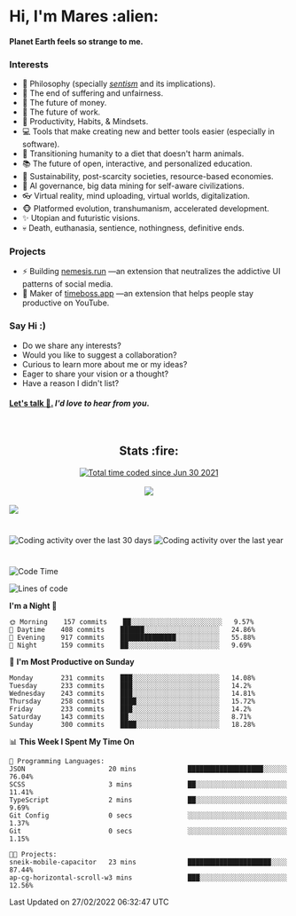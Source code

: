 <h1>Hi, I'm Mares :alien:</h1>

#### Planet Earth feels so strange to me.

### **Interests**

- 🌊 Philosophy (specially [_sentism_][sentismmedium] and its implications).
- 🎯 The end of suffering and unfairness.
- 💸 The future of money.
- 💼 The future of work.
- 🧠 Productivity, Habits, & Mindsets.
- 💻 Tools that make creating new and better tools easier (especially in software).
- 🥗 Transitioning humanity to a diet that doesn't harm animals.
- 📚 The future of open, interactive, and personalized education.
- 🌱 Sustainability, post-scarcity societies, resource-based economies.
- 🤖 AI governance, big data mining for self-aware civilizations.
- 👓 Virtual reality, mind uploading, virtual worlds, digitalization.
- 🐵 Platformed evolution, transhumanism, accelerated development.
- ✨ Utopian and futuristic visions.
- 💀 Death, euthanasia, sentience, nothingness, definitive ends.


### **Projects**

- ⚡ Building [nemesis.run](https://nemesis.run) —an extension that neutralizes the addictive UI patterns of social media.
- 💎 Maker of [timeboss.app](https://timeboss.app) —an extension that helps people stay productive on YouTube.


### **Say Hi :)**

- Do we share any interests?
- Would you like to suggest a collaboration?
- Curious to learn more about me or my ideas?
- Eager to share your vision or a thought?
- Have a reason I didn't list?

#### [Let's talk :wave:.](mailto:mareszhar@gmail.com) _I'd love to hear from you_.

[sentismmedium]: https://medium.com/@mareszhar/born-a-prisoner-a-reflection-about-life-its-struggles-and-a-plan-to-escape-d8566ce9b026

<br>

<h2 align="center">Stats :fire:</h2>

<div align="center">
  <a href="https://wakatime.com/@cfdc0e0d-4860-4b62-9ff0-cb659185525e">
    <img src="https://wakatime.com/badge/user/cfdc0e0d-4860-4b62-9ff0-cb659185525e.svg" alt="Total time coded since Jun 30 2021" />
  </a>
</div>

<br>

<!-- 
Add or remove this: 
&dates=B1AAB3FF 
...or this...
&date_format=M%20j%5B%2C%20Y%5D
from the *streak stats URL below* if they get bugged and aren't updating: 
-->

<div align="center">
  <img src="https://github-readme-streak-stats.herokuapp.com?user=mareszhar&theme=black-ice&hide_border=true&stroke=FFFFFF15&ring=DF8FFE&fire=DF8FFE&currStreakLabel=DF8FFE&background=1A232A&currStreakNum=86FFAB&dates=B1AAB3FF&date_format=M%20j%5B%2C%20Y%5D">
</div>

<br>

<img src="https://activity-graph.herokuapp.com/graph?username=mareszhar&theme=nord&bg_color=00000000&color=979797&line=DF8FFE&point=00000000&area=true&hide_border=true">

<br>

<h1></h1>

<img src="https://wakatime.com/share/@mares/5df0ff02-9c79-41b4-b540-51dc9c65a57b.svg" alt="Coding activity over the last 30 days" />
<img src="https://wakatime.com/share/@mares/ea89ba71-f374-40af-930c-e0655909fe37.svg" alt="Coding activity over the last year" />

<h1></h1>

<!--START_SECTION:waka-->
![Code Time](http://img.shields.io/badge/Code%20Time-509%20hrs%2026%20mins-blue)

![Lines of code](https://img.shields.io/badge/From%20Hello%20World%20I%27ve%20Written-130%20Thousand%20lines%20of%20code-blue)

**I'm a Night 🦉** 

```text
🌞 Morning    157 commits    ██░░░░░░░░░░░░░░░░░░░░░░░   9.57% 
🌆 Daytime    408 commits    ██████░░░░░░░░░░░░░░░░░░░   24.86% 
🌃 Evening    917 commits    ██████████████░░░░░░░░░░░   55.88% 
🌙 Night      159 commits    ██░░░░░░░░░░░░░░░░░░░░░░░   9.69%

```
📅 **I'm Most Productive on Sunday** 

```text
Monday       231 commits    ███░░░░░░░░░░░░░░░░░░░░░░   14.08% 
Tuesday      233 commits    ███░░░░░░░░░░░░░░░░░░░░░░   14.2% 
Wednesday    243 commits    ███░░░░░░░░░░░░░░░░░░░░░░   14.81% 
Thursday     258 commits    ████░░░░░░░░░░░░░░░░░░░░░   15.72% 
Friday       233 commits    ███░░░░░░░░░░░░░░░░░░░░░░   14.2% 
Saturday     143 commits    ██░░░░░░░░░░░░░░░░░░░░░░░   8.71% 
Sunday       300 commits    ████░░░░░░░░░░░░░░░░░░░░░   18.28%

```


📊 **This Week I Spent My Time On** 

```text
💬 Programming Languages: 
JSON                     20 mins             ███████████████████░░░░░░   76.04% 
SCSS                     3 mins              ██░░░░░░░░░░░░░░░░░░░░░░░   11.41% 
TypeScript               2 mins              ██░░░░░░░░░░░░░░░░░░░░░░░   9.69% 
Git Config               0 secs              ░░░░░░░░░░░░░░░░░░░░░░░░░   1.37% 
Git                      0 secs              ░░░░░░░░░░░░░░░░░░░░░░░░░   1.15%

🐱‍💻 Projects: 
sneik-mobile-capacitor   23 mins             █████████████████████░░░░   87.44% 
ap-cg-horizontal-scroll-w3 mins              ███░░░░░░░░░░░░░░░░░░░░░░   12.56%

```


 Last Updated on 27/02/2022 06:32:47 UTC
<!--END_SECTION:waka-->
